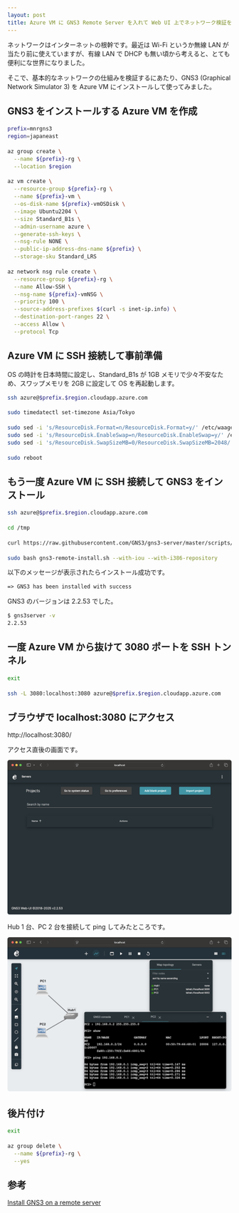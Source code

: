 ```yaml
---
layout: post
title: Azure VM に GNS3 Remote Server を入れて Web UI 上でネットワーク検証をやってみた
---
```


ネットワークはインターネットの根幹です。最近は Wi-Fi というか無線 LAN が当たり前に使えていますが、有線 LAN で DHCP も無い頃から考えると、とても便利にな世界になりました。

そこで、基本的なネットワークの仕組みを検証するにあたり、GNS3 (Graphical Network Simulator 3) を Azure VM にインストールして使ってみました。

## GNS3 をインストールする Azure VM を作成

```bash
prefix=mnrgns3
region=japaneast

az group create \
  --name ${prefix}-rg \
  --location $region

az vm create \
  --resource-group ${prefix}-rg \
  --name ${prefix}-vm \
  --os-disk-name ${prefix}-vmOSDisk \
  --image Ubuntu2204 \
  --size Standard_B1s \
  --admin-username azure \
  --generate-ssh-keys \
  --nsg-rule NONE \
  --public-ip-address-dns-name ${prefix} \
  --storage-sku Standard_LRS

az network nsg rule create \
  --resource-group ${prefix}-rg \
  --name Allow-SSH \
  --nsg-name ${prefix}-vmNSG \
  --priority 100 \
  --source-address-prefixes $(curl -s inet-ip.info) \
  --destination-port-ranges 22 \
  --access Allow \
  --protocol Tcp
```

## Azure VM に SSH 接続して事前準備

OS の時計を日本時間に設定し、Standard_B1s が 1GB メモリで少々不安なため、スワップメモリを 2GB に設定して OS を再起動します。

```bash
ssh azure@$prefix.$region.cloudapp.azure.com

sudo timedatectl set-timezone Asia/Tokyo

sudo sed -i 's/ResourceDisk.Format=n/ResourceDisk.Format=y/' /etc/waagent.conf
sudo sed -i 's/ResourceDisk.EnableSwap=n/ResourceDisk.EnableSwap=y/' /etc/waagent.conf
sudo sed -i 's/ResourceDisk.SwapSizeMB=0/ResourceDisk.SwapSizeMB=2048/' /etc/waagent.conf

sudo reboot
```

## もう一度 Azure VM に SSH 接続して GNS3 をインストール

```bash
ssh azure@$prefix.$region.cloudapp.azure.com

cd /tmp

curl https://raw.githubusercontent.com/GNS3/gns3-server/master/scripts/remote-install.sh > gns3-remote-install.sh

sudo bash gns3-remote-install.sh --with-iou --with-i386-repository
```

以下のメッセージが表示されたらインストール成功です。

```txt
=> GNS3 has been installed with success
```

GNS3 のバージョンは 2.2.53 でした。

```bash
$ gns3server -v
2.2.53
```

## 一度 Azure VM から抜けて 3080 ポートを SSH トンネル

```bash
exit

ssh -L 3080:localhost:3080 azure@$prefix.$region.cloudapp.azure.com
```

## ブラウザで localhost:3080 にアクセス

http://localhost:3080/

アクセス直後の画面です。

![azure-gns3-01.png](/assets/img/2025-02-01-azure-gns3-01.png)

Hub 1 台、PC 2 台を接続して ping してみたところです。

![azure-gns3-02.png](/assets/img/2025-02-01-azure-gns3-02.png)

## 後片付け

```bash
exit

az group delete \
  --name ${prefix}-rg \
  --yes
```

## 参考

[Install GNS3 on a remote server](https://docs.gns3.com/docs/getting-started/installation/remote-server/)
